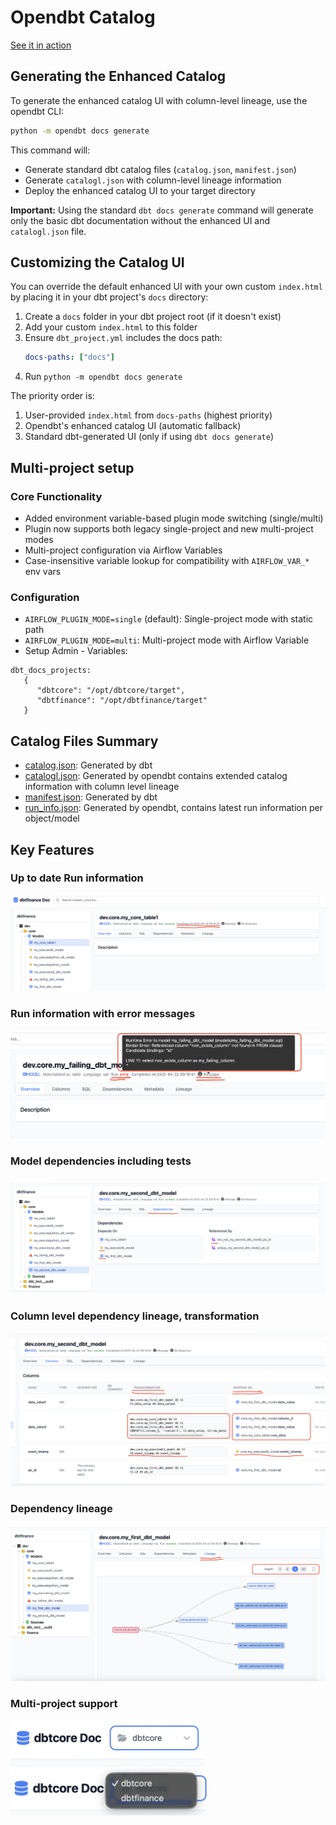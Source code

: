 # Opendbt Catalog

[See it in action](https://memiiso.github.io/opendbt/opendbtdocs/)

## Generating the Enhanced Catalog

To generate the enhanced catalog UI with column-level lineage, use the opendbt CLI:

```bash
python -m opendbt docs generate
```

This command will:
- Generate standard dbt catalog files (`catalog.json`, `manifest.json`)
- Generate `catalogl.json` with column-level lineage information
- Deploy the enhanced catalog UI to your target directory

**Important:** Using the standard `dbt docs generate` command will generate only the basic dbt documentation without the enhanced UI and `catalogl.json` file.

## Customizing the Catalog UI

You can override the default enhanced UI with your own custom `index.html` by placing it in your dbt project's `docs` directory:

1. Create a `docs` folder in your dbt project root (if it doesn't exist)
2. Add your custom `index.html` to this folder
3. Ensure `dbt_project.yml` includes the docs path:
   ```yaml
   docs-paths: ["docs"]
   ```
4. Run `python -m opendbt docs generate`

The priority order is:
1. User-provided `index.html` from `docs-paths` (highest priority)
2. Opendbt's enhanced catalog UI (automatic fallback)
3. Standard dbt-generated UI (only if using `dbt docs generate`)

## Multi-project setup

### Core Functionality
   - Added environment variable-based plugin mode switching (single/multi)
   - Plugin now supports both legacy single-project and new multi-project modes
   - Multi-project configuration via Airflow Variables
   - Case-insensitive variable lookup for compatibility with `AIRFLOW_VAR_*` env vars

### Configuration
   - `AIRFLOW_PLUGIN_MODE=single` (default): Single-project mode with static path
   - `AIRFLOW_PLUGIN_MODE=multi`: Multi-project mode with Airflow Variable
   - Setup Admin - Variables:
   ```
   dbt_docs_projects: 
      {
         "dbtcore": "/opt/dbtcore/target",
         "dbtfinance": "/opt/dbtfinance/target"
      }
   ```

## Catalog Files Summary

- [catalog.json](catalog.json): Generated by dbt
- [catalogl.json](catalogl.json): Generated by opendbt contains extended catalog information with column level lineage
- [manifest.json](manifest.json): Generated by dbt
- [run_info.json](run_info.json): Generated by opendbt, contains latest run information per object/model

## Key Features

### Up to date Run information

![docs-run-info.png](assets/docs-run-info.png)

### Run information with error messages

![docs-run-info-error.png](assets/docs-run-info-error.png)

### Model dependencies including tests

![docs-dependencies.png](assets/docs-dependencies.png)

### Column level dependency lineage, transformation

![docs-columns-transformation.png](assets/docs-columns-transformation.png)

### Dependency lineage

![docs-lineage.png](assets/docs-lineage.png)

### Multi-project support

<img src="assets/docs-ui-multiproject.png" height="75">
<img src="assets/docs-ui-multiproject-dropdown.png" height="75">
